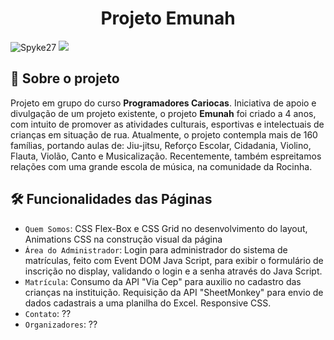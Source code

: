 <h1 align= "center"> Projeto Emunah  </h1>
<p align="left"> <img src="https://komarev.com/ghpvc/?username=RayanArgolo03&Alexandre-Brag4&Gmedon&DiogoConcei&AirtonSGuedeslabel=Profile%20views&color=orange&style=for-the-badge&label=Acessos" alt="Spyke27" /> <img src="http://img.shields.io/static/v1?label=status&message=Em%20desenvolvimentoO&color=yellow&style=for-the-badge"</p>




## 📙 Sobre o projeto

Projeto em grupo do curso **Programadores Cariocas**. Iniciativa de apoio e divulgação de um projeto existente, o projeto **Emunah** foi criado a 4 anos, com intuito de promover as atividades culturais, esportivas e intelectuais de crianças em situação de rua. Atualmente, o projeto contempla mais de 160 famílias, portando aulas de: Jiu-jitsu, Reforço Escolar, Cidadania, Violino, Flauta, Violão, Canto e Musicalização.
Recentemente, também espreitamos relações com uma grande escola de música, na comunidade da Rocinha.

 ## 🛠 Funcionalidades das Páginas

* `Quem Somos`: CSS Flex-Box e CSS Grid no desenvolvimento do layout, Animations CSS na construção visual da página
* `Área do Administrador`: Login para administrador do sistema de matrículas, feito com Event DOM Java Script, para exibir o formulário de inscrição no display, validando o login e a senha através do Java Script.
* `Matrícula`: Consumo da API "Via Cep" para auxilio no cadastro das crianças na instituição. Requisição da API "SheetMonkey" para envio de dados cadastrais a uma planilha do Excel. Responsive CSS. 
* `Contato`: ??
* `Organizadores`: ??
